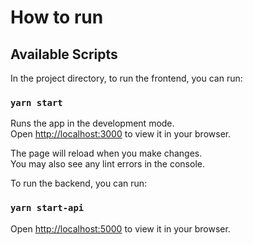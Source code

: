 # How to run

## Available Scripts

In the project directory, to run the frontend, you can run:

### `yarn start`

Runs the app in the development mode.\
Open [http://localhost:3000](http://localhost:3000) to view it in your browser.

The page will reload when you make changes.\
You may also see any lint errors in the console.

To run the backend, you can run:

### `yarn start-api`

Open [http://localhost:5000](http://localhost:5000) to view it in your browser.
